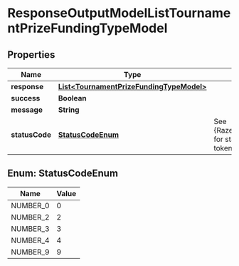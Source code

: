 
# ResponseOutputModelListTournamentPrizeFundingTypeModel

## Properties
Name | Type | Description | Notes
------------ | ------------- | ------------- | -------------
**response** | [**List&lt;TournamentPrizeFundingTypeModel&gt;**](TournamentPrizeFundingTypeModel.md) |  |  [optional]
**success** | **Boolean** |  |  [optional]
**message** | **String** |  |  [optional]
**statusCode** | [**StatusCodeEnum**](#StatusCodeEnum) | See {Razer.Arena.Processing.Models.Enumerations.ApiResponseStatusCodes} for status code meaning.  0 &#x3D; success, 2 &#x3D; invalid api key, 3 &#x3D; invalid login token, 9 &#x3D; processing error (see message). |  [optional]


<a name="StatusCodeEnum"></a>
## Enum: StatusCodeEnum
Name | Value
---- | -----
NUMBER_0 | 0
NUMBER_2 | 2
NUMBER_3 | 3
NUMBER_4 | 4
NUMBER_9 | 9



